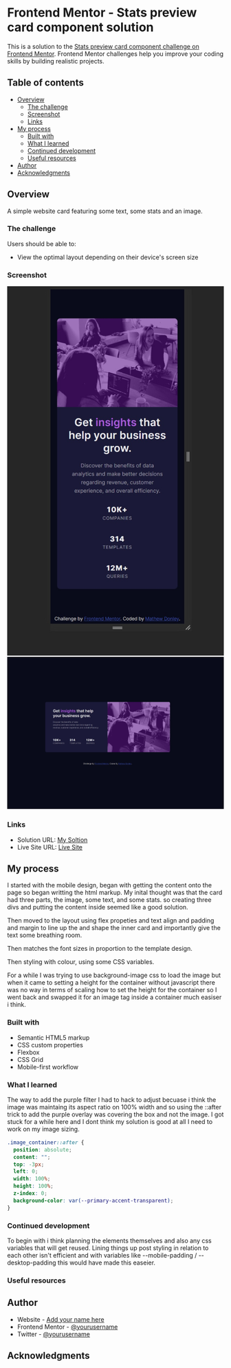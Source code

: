 # Frontend Mentor - Stats preview card component solution

This is a solution to the [Stats preview card component challenge on Frontend Mentor](https://www.frontendmentor.io/challenges/stats-preview-card-component-8JqbgoU62). Frontend Mentor challenges help you improve your coding skills by building realistic projects.

## Table of contents

- [Overview](#overview)
  - [The challenge](#the-challenge)
  - [Screenshot](#screenshot)
  - [Links](#links)
- [My process](#my-process)
  - [Built with](#built-with)
  - [What I learned](#what-i-learned)
  - [Continued development](#continued-development)
  - [Useful resources](#useful-resources)
- [Author](#author)
- [Acknowledgments](#acknowledgments)

## Overview

A simple website card featuring some text, some stats and an image.

### The challenge

Users should be able to:

- View the optimal layout depending on their device's screen size

### Screenshot

![mobile](./images/mobile-screenshot.jpg)
![desktop](./images/desktop-screenshot.jpg)

### Links

- Solution URL: [My Soltion](https://github.com/MatCre/FrontEnd-Master-Stats-Preview-card-Component)
- Live Site URL: [Live Site](https://matcre.github.io/FrontEnd-Master-Stats-Preview-card-Component/)

## My process

I started with the mobile design, began with getting the content onto the page so began writting the html markup. My inital
thought was that the card had three parts, the image, some text, and some stats. so creating three divs and putting the content
inside seemed like a good solution.

Then moved to the layout using flex propeties and text align and padding and margin to line up the and shape the inner card and
importantly give the text some breathing room.

Then matches the font sizes in proportion to the template design.

Then styling with colour, using some CSS variables.

For a while I was trying to use background-image css to load the image but when it came to setting a height for the container
without javascript there was no way in terms of scaling how to set the height for the container so I went back and swapped it for
an image tag inside a container much easiser i think.

### Built with

- Semantic HTML5 markup
- CSS custom properties
- Flexbox
- CSS Grid
- Mobile-first workflow

### What I learned

The way to add the purple filter I had to hack to adjust becuase i think the image was maintaing its aspect ratio on 100%
width and so using the ::after trick to add the purple overlay was covering the box and not the image. I got stuck for a while
here and I dont think my solution is good at all I need to work on my image sizing.

```css
.image_container::after {
  position: absolute;
  content: "";
  top: -3px;
  left: 0;
  width: 100%;
  height: 100%;
  z-index: 0;
  background-color: var(--primary-accent-transparent);
}
```

### Continued development

To begin with i think planning the elements themselves and also any css variables that will get reused. Lining things up post styling in relation to each other isn't efficient and with variables like --mobile-padding / --desktop-padding this would have made this easeier.

### Useful resources

## Author

- Website - [Add your name here](https://www.your-site.com)
- Frontend Mentor - [@yourusername](https://www.frontendmentor.io/profile/yourusername)
- Twitter - [@yourusername](https://www.twitter.com/yourusername)

## Acknowledgments
